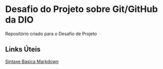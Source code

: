 # Desafio do Projeto sobre Git/GitHub da DIO
Repositório criado para o Desafio de Projeto

## Links Úteis
[Sintaxe Basica Markdown](https://www.markdownguide.org/basic-syntax)
